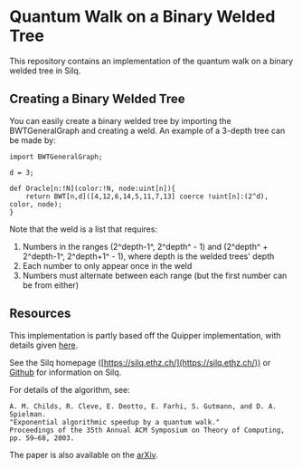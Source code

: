 
# Quantum Walk on a Binary Welded Tree

This repository contains an implementation of the quantum walk on a binary welded tree in Silq.

## Creating a Binary Welded Tree
You can easily create a binary welded tree by importing the BWTGeneralGraph and creating a weld. An example of a 3-depth tree can be made by:
```
import BWTGeneralGraph;

d = 3;

def Oracle[n:!N](color:!N, node:uint[n]){
	return BWT[n,d]([4,12,6,14,5,11,7,13] coerce !uint[n]:(2^d), color, node);
}
```
Note that the weld is a list that requires:
1. Numbers in the ranges (2^depth-1^, 2^depth^ - 1) and (2^depth^ + 2^depth-1^, 2^depth+1^ - 1), where depth is the welded trees' depth
2. Each number to only appear once in the weld
3. Numbers must alternate between each range (but the first number can be from either)

## Resources
This implementation is partly based off the Quipper implementation, with details given [here](https://www.mathstat.dal.ca/~selinger/quipper/doc/Quipper-Algorithms-BWT-Main.html).

See the Silq homepage ([https://silq.ethz.ch/](https://silq.ethz.ch/)) or [Github](https://github.com/eth-sri/silq) for information on Silq.

For details of the algorithm, see:
```
A. M. Childs, R. Cleve, E. Deotto, E. Farhi, S. Gutmann, and D. A. Spielman. 
"Exponential algorithmic speedup by a quantum walk."
Proceedings of the 35th Annual ACM Symposium on Theory of Computing, 
pp. 59–68, 2003.
```
The paper is also available on the [arXiv](http://arxiv.org/abs/quant-ph/0209131).